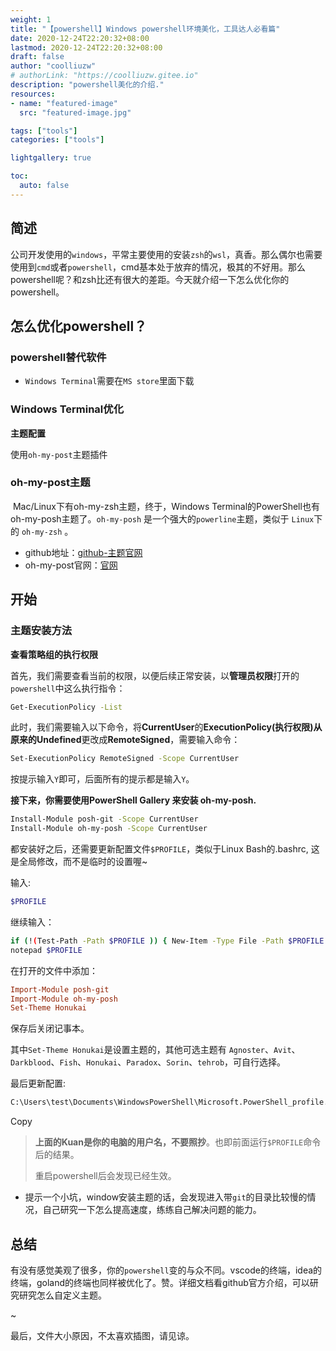 ```yaml
---
weight: 1
title: "【powershell】Windows powershell环境美化，工具达人必看篇"
date: 2020-12-24T22:20:32+08:00
lastmod: 2020-12-24T22:20:32+08:00
draft: false
author: "coolliuzw"
# authorLink: "https://coolliuzw.gitee.io"
description: "powershell美化的介绍."
resources:
- name: "featured-image"
  src: "featured-image.jpg"

tags: ["tools"]
categories: ["tools"]

lightgallery: true

toc:
  auto: false
---
```




<!--more-->

## 简述

公司开发使用的`windows`，平常主要使用的安装`zsh`的`wsl`，真香。那么偶尔也需要使用到`cmd`或者`powershell`，cmd基本处于放弃的情况，极其的不好用。那么powershell呢？和zsh比还有很大的差距。今天就介绍一下怎么优化你的powershell。

## 怎么优化powershell？

### powershell替代软件

- `Windows Terminal`需要在`MS store`里面下载

### Windows Terminal优化

**主题配置**

使用`oh-my-post`主题插件

### oh-my-post主题

​	Mac/Linux下有oh-my-zsh主题，终于，Windows Terminal的PowerShell也有oh-my-posh主题了。`oh-my-posh` 是一个强大的`powerline`主题，类似于 `Linux`下的 `oh-my-zsh` 。

- github地址：[github-主题官网](https://github.com/JanDeDobbeleer/oh-my-posh)
- oh-my-post官网：[官网](https://ohmyposh.dev)

## 开始

### 主题安装方法

**查看策略组的执行权限**

首先，我们需要查看当前的权限，以便后续正常安装，以**管理员权限**打开的`powershell`中这么执行指令：

```bash
Get-ExecutionPolicy -List
```

此时，我们需要输入以下命令，将**CurrentUser**的**ExecutionPolicy(执行权限)**从原来的**Undefined**更改成**RemoteSigned**，需要输入命令：

```bash
Set-ExecutionPolicy RemoteSigned -Scope CurrentUser
```

按提示输入`Y`即可，后面所有的提示都是输入`Y`。

**接下来，你需要使用PowerShell Gallery 来安装 oh-my-posh.**

```bash
Install-Module posh-git -Scope CurrentUser
Install-Module oh-my-posh -Scope CurrentUser
```

都安装好之后，还需要更新配置文件`$PROFILE`，类似于Linux Bash的.bashrc, 这是全局修改，而不是临时的设置喔~

输入:

```bash
$PROFILE
```

继续输入：

```bash
if (!(Test-Path -Path $PROFILE )) { New-Item -Type File -Path $PROFILE -Force }
notepad $PROFILE
```

在打开的文件中添加：

```ini
Import-Module posh-git
Import-Module oh-my-posh
Set-Theme Honukai
```

保存后关闭记事本。

其中`Set-Theme Honukai`是设置主题的，其他可选主题有 `Agnoster`、`Avit`、`Darkblood`、`Fish`、`Honukai`、`Paradox`、`Sorin`、`tehrob`，可自行选择。

最后更新配置:

```bash
C:\Users\test\Documents\WindowsPowerShell\Microsoft.PowerShell_profile.ps1
```

Copy

> **上面的Kuan是你的电脑的用户名，不要照抄**。也即前面运行`$PROFILE`命令后的结果。
>
> 重启powershell后会发现已经生效。



- 提示一个小坑，window安装主题的话，会发现进入带`git`的目录比较慢的情况，自己研究一下怎么提高速度，练练自己解决问题的能力。

## 总结

​	有没有感觉美观了很多，你的`powershell`变的与众不同。vscode的终端，idea的终端，goland的终端也同样被优化了。赞。详细文档看github官方介绍，可以研究研究怎么自定义主题。

~

最后，文件大小原因，不太喜欢插图，请见谅。

[comment]: <https://www.misiyu.cn/article/134.html> "powershell配置的详细文档"